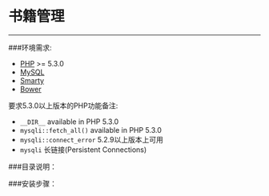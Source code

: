# 书籍管理

***

###环境需求:

* [PHP](http://www.php.net/) >= 5.3.0
* [MySQL](http://dev.mysql.com/downloads/)
* [Smarty](http://www.smarty.net/)
* [Bower](http://twitter.github.io/bower/)

要求5.3.0以上版本的PHP功能备注:

* `__DIR__` available in PHP 5.3.0
* `mysqli::fetch_all()` available in PHP 5.3.0
* `mysqli::connect_error` 5.2.9以上版本上可用
* `mysqli` 长链接(Persistent Connections)


###目录说明：

###安装步骤：